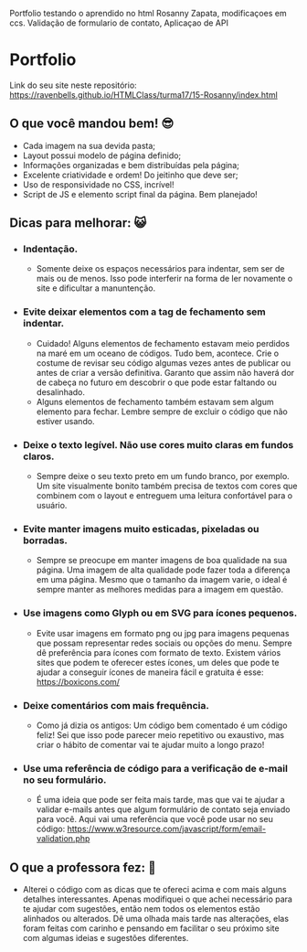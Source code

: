 Portfolio testando o aprendido no html
Rosanny Zapata,
modificaçoes em ccs.
Validação de formulario de contato,
Aplicaçao de API

# Portfolio

Link do seu site neste repositório: https://ravenbells.github.io/HTMLClass/turma17/15-Rosanny/index.html

## O que você mandou bem! 😎️

* Cada imagem na sua devida pasta;
* Layout possui modelo de página definido;
* Informações organizadas e bem distribuídas pela página;
* Excelente criatividade e ordem! Do jeitinho que deve ser;
* Uso de responsividade no CSS, incrível!
* Script de JS e elemento script final da página. Bem planejado!

## Dicas para melhorar: 😺️

* ### Indentação.
    - Somente deixe os espaços necessários para indentar, sem ser de mais ou de menos. Isso pode interferir na forma de ler novamente o site e dificultar a manuntenção.

* ### Evite deixar elementos com a tag de fechamento sem indentar.
    - Cuidado! Alguns elementos de fechamento estavam meio perdidos na maré em um oceano de códigos. Tudo bem, acontece. Crie o costume de revisar seu código algumas vezes antes de publicar ou antes de criar a versão definitiva. Garanto que assim não haverá dor de cabeça no futuro em descobrir o que pode estar faltando ou desalinhado.
    - Alguns elementos de fechamento também estavam sem algum elemento para fechar. Lembre sempre de excluir o código que não estiver usando.

* ### Deixe o texto legível. Não use cores muito claras em fundos claros.
    - Sempre deixe o seu texto preto em um fundo branco, por exemplo. Um site visualmente bonito também precisa de textos com cores que combinem com o layout e entreguem uma leitura confortável para o usuário.

* ### Evite manter imagens muito esticadas, pixeladas ou borradas.
	- Sempre se preocupe em manter imagens de boa qualidade na sua página. Uma imagem de alta qualidade pode fazer toda a diferença em uma página. Mesmo que o tamanho da imagem varie, o ideal é sempre manter as melhores medidas para a imagem em questão.

* ### Use imagens como Glyph ou em SVG para ícones pequenos.
    - Evite usar imagens em formato png ou jpg para imagens pequenas que possam representar redes sociais ou opções do menu. Sempre dê preferência para ícones com formato de texto. Existem vários sites que podem te oferecer estes ícones, um deles que pode te ajudar a conseguir ícones de maneira fácil e gratuita é esse: https://boxicons.com/

* ### Deixe comentários com mais frequência.
    - Como já dizia os antigos: Um código bem comentado é um código feliz! Sei que isso pode parecer meio repetitivo ou exaustivo, mas criar o hábito de comentar vai te ajudar muito a longo prazo!

* ### Use uma referência de código para a verificação de e-mail no seu formulário.
    - É uma ideia que pode ser feita mais tarde, mas que vai te ajudar a validar e-mails antes que algum formulário de contato seja enviado para você. Aqui vai uma referência que você pode usar no seu código: https://www.w3resource.com/javascript/form/email-validation.php

## O que a professora fez: 🤍️

* Alterei o código com as dicas que te ofereci acima e com mais alguns detalhes interessantes. Apenas modifiquei o que achei necessário para te ajudar com sugestões, então nem todos os elementos estão alinhados ou alterados. Dê uma olhada mais tarde nas alterações, elas foram feitas com carinho e pensando em facilitar o seu próximo site com algumas ideias e sugestões diferentes.